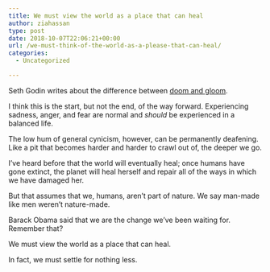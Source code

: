 ```yaml
---
title: We must view the world as a place that can heal
author: ziahassan
type: post
date: 2018-10-07T22:06:21+00:00
url: /we-must-think-of-the-world-as-a-please-that-can-heal/
categories:
  - Uncategorized

---
```

Seth Godin writes about the difference between [doom and gloom][1].

I think this is the start, but not the end, of the way forward. Experiencing sadness, anger, and fear are normal and _should_ be experienced in a balanced life.

The low hum of general cynicism, however, can be permanently deafening. Like a pit that becomes harder and harder to crawl out of, the deeper we go.

I’ve heard before that the world will eventually heal; once humans have gone extinct, the planet will heal herself and repair all of the ways in which we have damaged her.

But that assumes that we, humans, aren’t part of nature. We say man-made like men weren’t nature-made.

Barack Obama said that we are the change we’ve been waiting for. Remember that?

We must view the world as a place that can heal.

In fact, we must settle for nothing less.

 [1]: https://seths.blog/2018/10/gloom-and-doom/